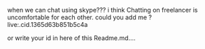when we can chat using skype???
i think Chatting on freelancer is uncomfortable for each other.
could you add me ?  live:.cid.1365d63b851b5c4a

or write your id in here of this Readme.md....